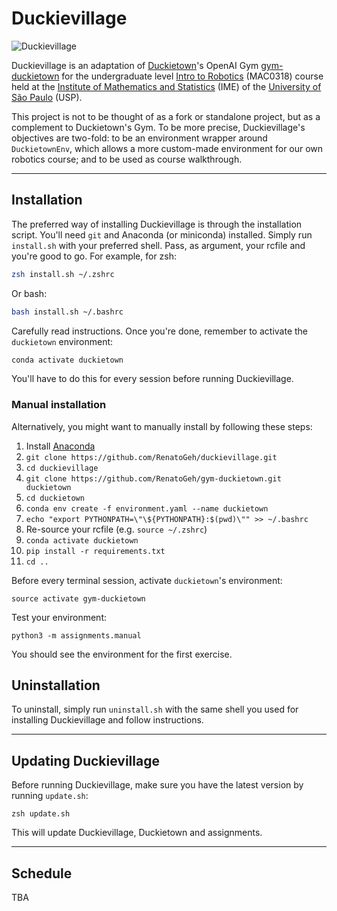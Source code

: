 # Duckievillage

![Duckievillage](https://raw.githubusercontent.com/RenatoGeh/duckievillage/master/duckieusp.png)

Duckievillage is an adaptation of [Duckietown](https://duckietown.org)'s OpenAI Gym
[gym-duckietown](https://github.com/duckietown/gym-duckietown) for the undergraduate level [Intro
to Robotics](https://uspdigital.usp.br/jupiterweb/obterDisciplina?sgldis=MAC0318&nomdis=) (MAC0318)
course held at the [Institute of Mathematics and Statistics](http://www.ime.usp.br/) (IME) of the
[University of São Paulo](https://www5.usp.br/#english) (USP).

This project is not to be thought of as a fork or standalone project, but as a complement to
Duckietown's Gym. To be more precise, Duckievillage's objectives are two-fold: to be an environment
wrapper around `DuckietownEnv`, which allows a more custom-made environment for our own robotics
course; and to be used as course walkthrough.

---

## Installation

The preferred way of installing Duckievillage is through the installation script. You'll need `git`
and Anaconda (or miniconda) installed. Simply run `install.sh` with your preferred shell. Pass, as
argument, your rcfile and you're good to go. For example, for zsh:

```bash
zsh install.sh ~/.zshrc
```

Or bash:

```bash
bash install.sh ~/.bashrc
```

Carefully read instructions. Once you're done, remember to activate the `duckietown` environment:

```bash
conda activate duckietown
```

You'll have to do this for every session before running Duckievillage.

### Manual installation

Alternatively, you might want to manually install by following these steps:

1. Install [Anaconda](https://www.anaconda.com/distribution/)
2. `git clone https://github.com/RenatoGeh/duckievillage.git`
3. `cd duckievillage`
4. `git clone https://github.com/RenatoGeh/gym-duckietown.git duckietown`
5. `cd duckietown`
6. `conda env create -f environment.yaml --name duckietown`
7. `echo "export PYTHONPATH=\"\${PYTHONPATH}:$(pwd)\"" >> ~/.bashrc`
8. Re-source your rcfile (e.g. `source ~/.zshrc`)
9. `conda activate duckietown`
10. `pip install -r requirements.txt`
11. `cd ..`

Before every terminal session, activate `duckietown`'s environment:

```
source activate gym-duckietown
```

Test your environment:

```
python3 -m assignments.manual
```

You should see the environment for the first exercise.

## Uninstallation

To uninstall, simply run `uninstall.sh` with the same shell you used for installing Duckievillage
and follow instructions.

---

## Updating Duckievillage

Before running Duckievillage, make sure you have the latest version by running `update.sh`:

```
zsh update.sh
```

This will update Duckievillage, Duckietown and assignments.

---

## Schedule

TBA
